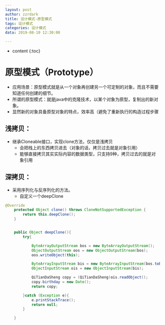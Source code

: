 ```yaml
---
layout: post
author: zzrdark
title: 设计模式-原型模式
tags: 设计模式
categories: 设计模式 
data: 2019-08-10 12:30:00

---
```



* content
{:toc}


# 原型模式（Prototype）

-   应用场景：原型模式就是从一个对象再创建另一个可定制的对象，而且不需要知道任何创建的细节。
-   所谓的原型模式：就是java中的克隆技术，以某个对象为原型，复制出的新对象。
-   显然新的对象具备原型对象的特点，效率高（避免了重新执行的构造过程步骤



## 浅拷贝：
-   继承Cloneable接口，实现clone方法，仅仅是浅拷贝
    -   会把栈上的东西拷贝进去（对象的话，拷贝过去就是对象引用）
    -   能够直接拷贝其实实际内容的数据类型，只支持9种，拷贝过去的就是对象引用



## 深拷贝：
-   采用序列化与反序列化的方法。
    -   自定义一个deepClone

```` java 
@Override
    protected Object clone() throws CloneNotSupportedException {
        return this.deepClone();
    }


    public Object deepClone(){
        try{

            ByteArrayOutputStream bos = new ByteArrayOutputStream();
            ObjectOutputStream oos = new ObjectOutputStream(bos);
            oos.writeObject(this);

            ByteArrayInputStream bis = new ByteArrayInputStream(bos.toByteArray());
            ObjectInputStream ois = new ObjectInputStream(bis);

            QiTianDaSheng copy = (QiTianDaSheng)ois.readObject();
            copy.birthday = new Date();
            return copy;

        }catch (Exception e){
            e.printStackTrace();
            return null;
        }

    }
````